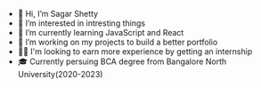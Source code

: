 - 👋 Hi, I’m Sagar Shetty
- 👀 I’m interested in intresting things
- 🌱 I’m currently learning JavaScript and React
- 📘 I’m working on my projects to build a better portfolio
- 👨‍💻 I'm looking to earn more experience by getting an internship
- 🎓 Currently persuing BCA degree from Bangalore North University(2020-2023)



